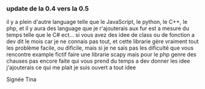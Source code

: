 ### update de la 0.4 vers la 0.5

il y a plein d'autre language telle que le JavaScript, le python, le C++, le php, et il y aura des language que je r'ajouterais 
aux fur est a mesure du temps telle que le C# ect... si vous avez des idee de class ou de fonction a dev dit le mois car 
je ne connais pas tout, et cette librarie gère vraiment tout les problème facile, ou dificile, mais si je ne sais 
pas les dificulté que vous rencontre example fictif faire une librarie scapy mais pour le php 
genre des chauses pas encore faite qui vous prend du temps a dev donner les idee j'ajouterais ce qui me plait je suis ouvert a tout idee

Signée Tina